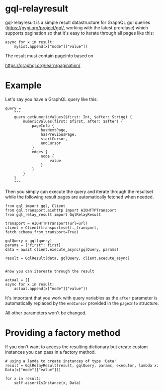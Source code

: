 # gql-relayresult

gql-relayresult is a simple result datastructure for GraphQL gql queries (https://pypi.org/project/gql/, working with the latest prerelase) which supports pagination so that it's easy to iterate through all pages like this:

````
async for x in result:
    mylist.append(x["node"]["value"])

````

The result must contain pageInfo based on

https://graphql.org/learn/pagination/

# Example

Let's say you have a GraphQL query like this:

````
query = 
    """ 
    query getNumericValues($first: Int, $after: String) {
        numericValues(first: $first, after: $after) {
            pageInfo {
                hasNextPage,
                hasPreviousPage,
                startCursor,
                endCursor
            }
            edges {
                node {
                    value                          
                }
            }
        }
    }
    """
````

Then you simply can execute the query and iterate through the resultset while the following result pages are automatically fetched when needed.

````
from gql import gql, Client
from gql.transport.aiohttp import AIOHTTPTransport
from gql_relay_result import GqlRelayResult

transport = AIOHTTPTransport(url=url)
client = Client(transport=self._transport, fetch_schema_from_transport=True)

gqlQuery = gql(query)
params = {"first": first}
data = await client.execute_async(gqlQuery, params)

result = GqlResult(data, gqlQuery, client.execute_async)


#now you can itereate through the result

actual = []
async for x in result:
    actual.append(x["node"]["value"])

````

It's important that you work with query variables as the `after` parameter is automatically replaced by the `endCursor` provided in the `pageInfo` structure.

All other parameters won't be changed.

# Providing a factory method

If you don't want to access the resulting dictionary but create custom instances you can pass in a factory method.

````
# using a lamda to create instances of type 'Data'
result = GqlRelayResult(result, gqlQuery, params, executor, lambda x: Data(x["node"]["value"]))

for x in result:
    self.assertIsInstance(x, Data)

````
